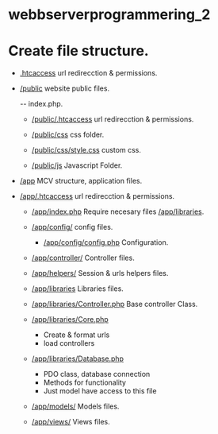# webbserverprogrammering_2

# Create file structure.

- [.htcaccess](htcaccess)
  url redirecction & permissions.

- [/public](/public)
  website public files.

  -- index.php.

  - [/public/.htcaccess](/public/.htcaccess)
    url redirecction & permissions.

  - [/public/css](/public/css)
    css folder.

  - [/public/css/style.css](/public/css/style.css)
    custom css.

  - [/public/js](/public/js)
    Javascript Folder.

- [/app](/app)
  MCV structure, application files.

- [/app/.htcaccess](/app/.htcaccess)
  url redirecction & permissions.

  - [/app/index.php](/app/require.php)
    Require necesary files [/app/libraries](/app/libraries/).

  - [/app/config/](/app/config/)
    config files.

    - [/app/config/config.php](/app/config/config.php)
      Configuration.

  - [/app/controller/](/app/controller/)
    Controller files.

  - [/app/helpers/](/app/helpers/)
    Session & urls helpers files.

  - [/app/libraries](/app/libraries/)
    Libraries files.

  - [/app/libraries/Controller.php](/app/libraries/Controller.php)
    Base controller Class.

  - [/app/libraries/Core.php](/app/libraries/Core.php)

    - Create & format urls
    - load controllers

  - [/app/libraries/Database.php](/app/libraries/Database.php)

    - PDO class, database connection
    - Methods for functionality

    * Just model have access to this file

  - [/app/models/](/app/models/)
    Models files.

  - [/app/views/](/app/views/)
    Views files.
